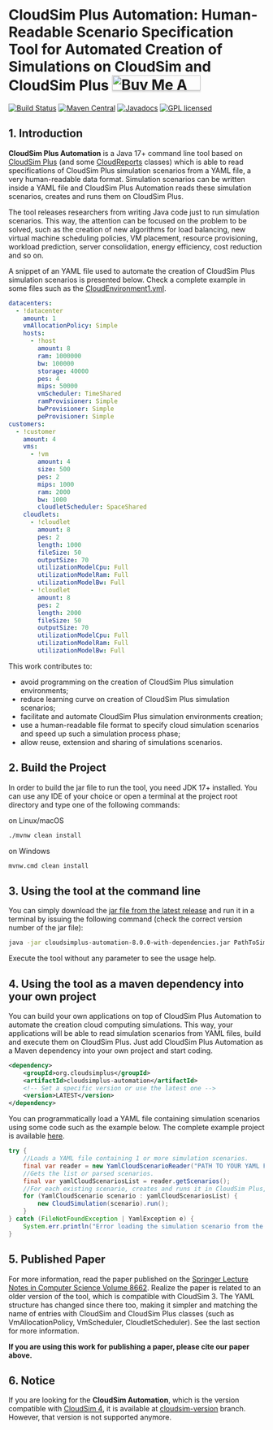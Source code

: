 # CloudSim Plus Automation: Human-Readable Scenario Specification Tool for Automated Creation of Simulations on CloudSim and CloudSim Plus <a href="https://buymeacoff.ee/manoelcampos" target="_blank"><img src="https://www.buymeacoffee.com/assets/img/custom_images/orange_img.png" alt="Buy Me A Coffee" style="height: 30px !important;width: 174px !important;box-shadow: 0px 3px 2px 0px rgba(190, 190, 190, 0.5) !important;-webkit-box-shadow: 0px 3px 2px 0px rgba(190, 190, 190, 0.5) !important;" ></a>

[![Build Status](https://github.com/cloudsimplus/cloudsimplus-automation/actions/workflows/maven.yml/badge.svg)](https://github.com/manoelcampos/cloudsimplus-automation/actions/workflows/maven.yml) [![Maven Central](https://img.shields.io/maven-central/v/org.cloudsimplus/cloudsimplus-automation.svg?label=Maven%20Central)](https://central.sonatype.com/search?q=cloudsimplus-automation&namespace=org.cloudsimplus) [![Javadocs](https://www.javadoc.io/badge/org.cloudsimplus/cloudsimplus-automation.svg)](https://www.javadoc.io/doc/org.cloudsimplus/cloudsimplus-automation) [![GPL licensed](https://img.shields.io/badge/license-GPL-blue.svg)](http://www.gnu.org/licenses/gpl-3.0)

## 1. Introduction

**CloudSim Plus Automation** is a Java 17+ command line tool based on [CloudSim Plus](https://cloudsimplus.org) 
(and some [CloudReports](https://github.com/thiagotts/CloudReports) classes) 
which is able to read specifications of CloudSim Plus simulation scenarios from a YAML file, 
a very human-readable data format. 
Simulation scenarios can be written inside a YAML file and CloudSim Plus Automation reads these simulation scenarios, creates and runs them on CloudSim Plus.  

The tool releases researchers from writing Java code just to run simulation scenarios. 
This way, the attention can be focused on the problem to be solved, such as the creation of new algorithms for load balancing, 
new virtual machine scheduling policies, VM placement, resource provisioning, workload prediction, server consolidation, 
energy efficiency, cost reduction and so on. 

A snippet of an YAML file used to automate the creation of CloudSim Plus simulation scenarios is presented below. 
Check a complete example in some files such as the [CloudEnvironment1.yml](CloudEnvironment1.yml).

```yml
datacenters:
  - !datacenter
    amount: 1
    vmAllocationPolicy: Simple
    hosts:
      - !host
        amount: 8
        ram: 1000000
        bw: 100000
        storage: 40000
        pes: 4
        mips: 50000
        vmScheduler: TimeShared
        ramProvisioner: Simple
        bwProvisioner: Simple
        peProvisioner: Simple
customers:
  - !customer
    amount: 4
    vms:
      - !vm
        amount: 4
        size: 500
        pes: 2
        mips: 1000
        ram: 2000
        bw: 1000
        cloudletScheduler: SpaceShared
    cloudlets:
      - !cloudlet
        amount: 8
        pes: 2
        length: 1000
        fileSize: 50
        outputSize: 70
        utilizationModelCpu: Full
        utilizationModelRam: Full
        utilizationModelBw: Full
      - !cloudlet
        amount: 8
        pes: 2
        length: 2000
        fileSize: 50
        outputSize: 70
        utilizationModelCpu: Full
        utilizationModelRam: Full
        utilizationModelBw: Full
```

This work contributes to:

- avoid programming on the creation of CloudSim Plus simulation environments;
- reduce learning curve on creation of CloudSim Plus simulation scenarios;
- facilitate and automate CloudSim Plus simulation environments creation;
- use a human-readable file format to specify cloud simulation scenarios and speed up such a simulation process phase;
- allow reuse, extension and sharing of simulations scenarios.

## 2. Build the Project

In order to build the jar file to run the tool, you need JDK 17+ installed.
You can use any IDE of your choice or open a terminal at the project root directory and type one of the following commands:

on Linux/macOS

```bash
./mvnw clean install
```

on Windows

```bash
mvnw.cmd clean install
```

## 3. Using the tool at the command line 

You can simply download the [jar file from the latest release](https://github.com/cloudsimplus/cloudsimplus-automation/releases/latest) and run it in a terminal
by issuing the following command (check the correct version number of the jar file):

```bash
java -jar cloudsimplus-automation-8.0.0-with-dependencies.jar PathToSimulationScenario.yml
```

Execute the tool without any parameter to see the usage help.

## 4. Using the tool as a maven dependency into your own project

You can build your own applications on top of CloudSim Plus Automation to automate the creation cloud computing simulations.
This way, your applications will be able to read simulation scenarios from YAML files, build and execute them on CloudSim Plus.
Just add CloudSim Plus Automation as a Maven dependency into your own project and start coding. 

```xml
<dependency>
    <groupId>org.cloudsimplus</groupId>
    <artifactId>cloudsimplus-automation</artifactId>
    <!-- Set a specific version or use the latest one -->
    <version>LATEST</version>
</dependency>
```

You can programmatically load a YAML file containing simulation scenarios using some code such as the example below.
The complete example project is available [here](example).

```java
try {
    //Loads a YAML file containing 1 or more simulation scenarios.
    final var reader = new YamlCloudScenarioReader("PATH TO YOUR YAML FILE");
    //Gets the list or parsed scenarios.
    final var yamlCloudScenariosList = reader.getScenarios();
    //For each existing scenario, creates and runs it in CloudSim Plus, printing results.
    for (YamlCloudScenario scenario : yamlCloudScenariosList) {
        new CloudSimulation(scenario).run();
    }
} catch (FileNotFoundException | YamlException e) {
    System.err.println("Error loading the simulation scenario from the YAML file: "+e.getMessage());
}
```

## 5. Published Paper

For more information, read the paper published on the [Springer Lecture Notes in Computer Science Volume 8662](https://doi.org/10.1007/978-3-319-11167-4_34). Realize the paper is related to an older version of the tool, which is compatible with CloudSim 3. 
The YAML structure has changed since there too, making it simpler and matching the name of entries with CloudSim and CloudSim Plus classes (such as VmAllocationPolicy, VmScheduler, CloudletScheduler). See the last section for more information.

**If you are using this work for publishing a paper, please cite our paper above.**

## 6. Notice

If you are looking for the **CloudSim Automation**, 
which is the version compatible with [CloudSim 4](https://github.com/Cloudslab/cloudsim), 
it is available at [cloudsim-version](https://github.com/cloudsimplus/cloudsimplus-automation/tree/cloudsim-version) branch. 
However, that version is not supported anymore.
